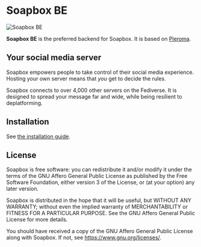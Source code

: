 # Soapbox BE

![Soapbox BE](https://gitlab.com/soapbox-pub/soapbox-be/uploads/288bc05ba65e60970ffddd37d58f7c21/be-1-0-thumb.png)

**Soapbox BE** is the preferred backend for Soapbox.
It is based on [Pleroma](https://pleroma.social/).

## Your social media server

Soapbox empowers people to take control of their social media experience.
Hosting your own server means that *you* get to decide the rules.

Soapbox connects to over 4,000 other servers on the Fediverse.
It is designed to spread your message far and wide, while being resilient to deplatforming.

## Installation

See [the installation guide](https://soapbox.pub/install/).

## License

Soapbox is free software: you can redistribute it and/or modify
it under the terms of the GNU Affero General Public License as published by
the Free Software Foundation, either version 3 of the License, or
(at your option) any later version.

Soapbox is distributed in the hope that it will be useful,
but WITHOUT ANY WARRANTY; without even the implied warranty of
MERCHANTABILITY or FITNESS FOR A PARTICULAR PURPOSE.  See the
GNU Affero General Public License for more details.

You should have received a copy of the GNU Affero General Public License
along with Soapbox.  If not, see <https://www.gnu.org/licenses/>.
